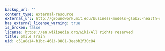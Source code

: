 ```yaml
---
backup_url: ''
content_type: external-resource
external_url: http://groundwork.mit.edu/business-models-global-health-smiletrain/
has_external_license_warning: true
is_broken: false
license: https://en.wikipedia.org/wiki/All_rights_reserved
title: Smile Train
uid: c51a8e14-b1bc-4616-8881-3eebb2f30c84
---
```

